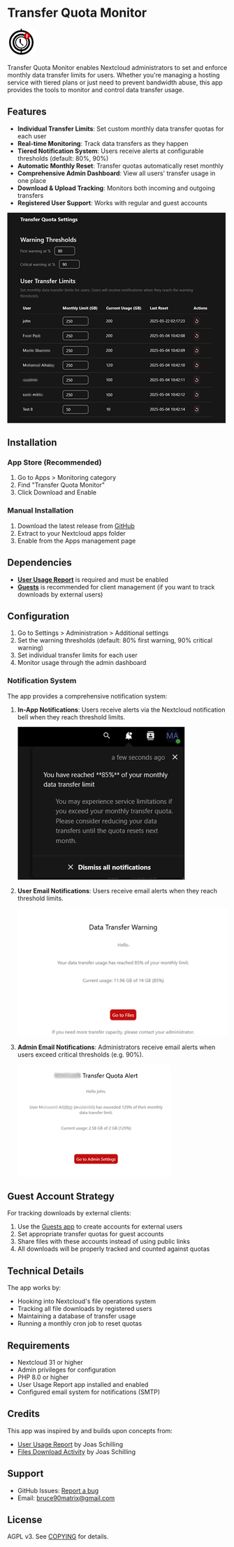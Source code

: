 # Transfer Quota Monitor

![Transfer Quota Monitor Logo](img/app-dark.svg)

Transfer Quota Monitor enables Nextcloud administrators to set and enforce monthly data transfer limits for users. Whether you're managing a hosting service with tiered plans or just need to prevent bandwidth abuse, this app provides the tools to monitor and control data transfer usage.

## Features

- **Individual Transfer Limits**: Set custom monthly data transfer quotas for each user
- **Real-time Monitoring**: Track data transfers as they happen
- **Tiered Notification System**: Users receive alerts at configurable thresholds (default: 80%, 90%)
- **Automatic Monthly Reset**: Transfer quotas automatically reset monthly
- **Comprehensive Admin Dashboard**: View all users' transfer usage in one place
- **Download & Upload Tracking**: Monitors both incoming and outgoing transfers
- **Registered User Support**: Works with regular and guest accounts

![Admin Dashboard](https://github.com/Bruce-Matrix/transfer_quota_monitor/blob/main/screenshots/admin-dashboard.png)


## Installation

### App Store (Recommended)
1. Go to Apps > Monitoring category
2. Find "Transfer Quota Monitor"
3. Click Download and Enable

### Manual Installation
1. Download the latest release from [GitHub](https://github.com/Bruce-Matrix/transfer_quota_monitor/releases)
2. Extract to your Nextcloud apps folder
3. Enable from the Apps management page

## Dependencies

- **[User Usage Report](https://apps.nextcloud.com/apps/user_usage_report)** is required and must be enabled
- **[Guests](https://apps.nextcloud.com/apps/guests)** is recommended for client management (if you want to track downloads by external users)

## Configuration

1. Go to Settings > Administration > Additional settings
2. Set the warning thresholds (default: 80% first warning, 90% critical warning)
3. Set individual transfer limits for each user
4. Monitor usage through the admin dashboard

### Notification System

The app provides a comprehensive notification system:

1. **In-App Notifications**: Users receive alerts via the Nextcloud notification bell when they reach threshold limits.

   ![User Bell Notification](https://github.com/Bruce-Matrix/transfer_quota_monitor/blob/main/screenshots/user-notification-bell.png)

2. **User Email Notifications**: Users receive email alerts when they reach threshold limits.

   ![User Email Notification](https://github.com/Bruce-Matrix/transfer_quota_monitor/blob/main/screenshots/user-notification-email.png)

3. **Admin Email Notifications**: Administrators receive email alerts when users exceed critical thresholds (e.g. 90%).

   ![Admin Notification](https://github.com/Bruce-Matrix/transfer_quota_monitor/blob/main/screenshots/admin-notification.png)

## Guest Account Strategy

For tracking downloads by external clients:

1. Use the [Guests app](https://apps.nextcloud.com/apps/guests) to create accounts for external users
2. Set appropriate transfer quotas for guest accounts
3. Share files with these accounts instead of using public links
4. All downloads will be properly tracked and counted against quotas

## Technical Details

The app works by:

- Hooking into Nextcloud's file operations system
- Tracking all file downloads by registered users
- Maintaining a database of transfer usage
- Running a monthly cron job to reset quotas

## Requirements

- Nextcloud 31 or higher
- Admin privileges for configuration
- PHP 8.0 or higher
- User Usage Report app installed and enabled
- Configured email system for notifications (SMTP)

## Credits

This app was inspired by and builds upon concepts from:

- [User Usage Report](https://github.com/nextcloud/user_usage_report) by Joas Schilling
- [Files Download Activity](https://github.com/nextcloud/files_downloadactivity) by Joas Schilling

## Support

- GitHub Issues: [Report a bug](https://github.com/Bruce-Matrix/transfer_quota_monitor/issues)
- Email: bruce90matrix@gmail.com

## License

AGPL v3. See [COPYING](./COPYING.md) for details.

